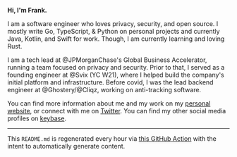 **Hi, I'm Frank.**

I am a software engineer who loves privacy, security, and open source. I mostly write Go, TypeScript, & Python on personal projects and currently Java, Kotlin, and Swift for work. Though, I am currently learning and loving Rust.

I am a tech lead at @JPMorganChase's Global Business Accelerator, running a team focused on privacy and security. Prior to that, I served as a founding engineer at @Svix (YC W21), where I helped build the company's initial platform and infrastructure. Before covid, I was the lead backend engineer at @Ghostery/@Cliqz, working on anti-tracking software.

You can find more information about me and my work on my [personal website](https://frankchiarulli.com), or connect with me on [Twitter](https://twitter.com/_fcjr). You can find my other social media profiles on [keybase](https://keybase.io/fcjr).

---

This `README.md` is regenerated every hour via [this GitHub Action](https://github.com/fcjr/fcjr/blob/master/.github/workflows/ci.yml) with the intent to automatically generate content.
